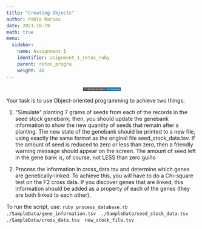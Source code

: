 ```yaml
---
title: "Creating Objects"
author: Pablo Marcos
date: 2021-10-19
math: true
menu:
  sidebar:
    name: Assignment 1
    identifier: asignment_1_retos_ruby
    parent: retos_progra
    weight: 40
---
```


<div style="text-align: center">
    <a href="https://codeberg.org/FlyingFlamingo/assignment-answers/src/branch/main/Assignment%201" target="_parent"><img src="/posts/Imagenes/codeberg-badge.svg" align="center" width="20%"/></a>
</div>

Your task is to use Object-oriented programming to achieve two things:

1) "Simulate" planting 7 grams of seeds from each of the records in the seed stock genebank; then, you should update the genebank information to show the new quantity of seeds that remain after a planting. The new state of the genebank should be printed to a new file, using exactly the same format as the original file seed_stock_data.tsv. If the amount of seed is reduced to zero or less than zero, then a friendly warning message should appear on the screen. The amount of seed left in the gene bank is, of course, not LESS than zero guiño


2) Process the information in cross_data.tsv and determine which genes are genetically-linked. To achieve this, you will have to do a Chi-square test on the F2 cross data. If you discover genes that are linked, this information should be added as a property of each of the genes (they are both linked to each other).

To run the script, use: ```ruby process_database.rb  ./SampleData/gene_information.tsv  ./SampleData/seed_stock_data.tsv ./SampleData/cross_data.tsv  new_stock_file.tsv```
